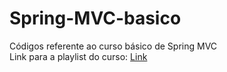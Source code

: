 # Spring-MVC-basico
Códigos referente ao curso básico de Spring MVC
<br />Link para a playlist do curso: [Link](https://www.youtube.com/playlist?list=PL3ZslI15yo2ppY0GsRFDjRdHZAUuPnQ6M)
